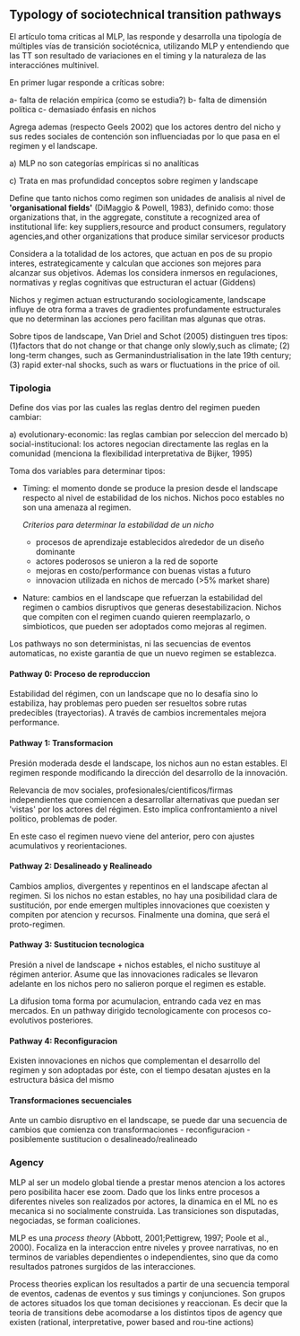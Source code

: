 ## Typology of sociotechnical transition pathways

El artículo toma criticas al MLP, las responde y desarrolla una tipología de múltiples vías de transición sociotécnica, utilizando MLP y entendiendo que las TT son resultado de variaciones en el timing y la naturaleza de las interacciónes multinivel.

En primer lugar responde a críticas sobre:

a- falta de relación empírica (como se estudia?)
b- falta de dimensión política
c- demasiado énfasis en nichos

Agrega ademas (respecto Geels 2002) que los actores dentro del nicho y sus redes sociales de contención son influenciadas por lo que pasa en el regimen y el landscape. 

a) MLP no son categorías empíricas si no analíticas

c) Trata en mas profundidad conceptos sobre regimen y landscape

Define que tanto nichos como regimen son unidades de analisis al nivel de **'organisational fields'** (DiMaggio & Powell, 1983), definido como: those organizations that, in the aggregate, constitute a recognized area of institutional life: key suppliers,resource and product consumers, regulatory agencies,and other organizations that produce similar servicesor products

Considera a la totalidad de los actores, que actuan en pos de su propio interes, estrategicamente y calculan que acciones son mejores para alcanzar sus objetivos. Ademas los considera inmersos en regulaciones, normativas y reglas cognitivas que estructuran el actuar (Giddens)

Nichos y regimen actuan estructurando sociologicamente, landscape influye de otra forma a traves de gradientes profundamente estructurales que no determinan las acciones pero facilitan mas algunas que otras.

Sobre tipos de landscape, Van Driel and Schot (2005) distinguen tres tipos: (1)factors that do not change or that change only slowly,such as climate; (2) long-term changes, such as Germanindustrialisation in the late 19th century; (3) rapid exter-nal shocks, such as wars or fluctuations in the price of oil. 

### Tipologia

Define dos vias por las cuales las reglas dentro del regimen pueden cambiar:

a) evolutionary-economic: las reglas cambian por seleccion del mercado
b) social-institucional: los actores negocian directamente las reglas en la comunidad (menciona la flexibilidad interpretativa de Bijker, 1995)

Toma dos variables para determinar tipos:
- Timing: el momento donde se produce la presion desde el landscape respecto al nivel de estabilidad de los nichos. Nichos poco estables no son una amenaza al regimen.
    
    *Criterios para determinar la estabilidad de un nicho*
    
    - procesos de aprendizaje establecidos alrededor de un diseño dominante
    - actores poderosos se unieron a la red de soporte
    - mejoras en costo/performance con buenas vistas a futuro
    - innovacion utilizada en nichos de mercado (>5% market share)

- Nature: cambios en el landscape que refuerzan la estabilidad del regimen o cambios disruptivos que generas desestabilizacion. Nichos que compiten con el regimen cuando quieren reemplazarlo, o simbioticos, que pueden ser adoptados como mejoras al regimen.

Los pathways no son deterministas, ni las secuencias de eventos automaticas, no existe garantia de que un nuevo regimen se establezca.

#### Pathway 0: Proceso de reproduccion
Estabilidad del régimen, con un landscape que no lo desafía sino lo estabiliza, hay problemas pero pueden ser resueltos sobre rutas predecibles (trayectorias). A través de cambios incrementales mejora performance.

#### Pathway 1: Transformacion
Presión moderada desde el landscape, los nichos aun no estan estables. El regimen responde modificando la dirección del desarrollo de la innovación.

Relevancia de mov sociales, profesionales/cientificos/firmas independientes que comiencen a desarrollar alternativas que puedan ser 'vistas' por los actores del régimen. Esto implica confrontamiento a nivel politico, problemas de poder.

En este caso el regimen nuevo viene del anterior, pero con ajustes acumulativos y reorientaciones.

#### Pathway 2: Desalineado y Realineado
Cambios amplios, divergentes y repentinos en el landscape afectan al regimen. Si los nichos no estan estables, no hay una posibilidad clara de sustitución, por ende emergen multiples innovaciones que coexisten y compiten por atencion y recursos. Finalmente una domina, que será el proto-regimen.

#### Pathway 3: Sustitucion tecnologica
Presión a nivel de landscape + nichos estables, el nicho sustituye al régimen anterior. Asume que las innovaciones radicales se llevaron adelante en los nichos pero no salieron porque el regimen es estable.

La difusion toma forma por acumulacion, entrando cada vez en mas mercados. En un pathway dirigido tecnologicamente con procesos co-evolutivos posteriores.

#### Pathway 4: Reconfiguracion
Existen innovaciones en nichos que complementan el desarrollo del regimen y son adoptadas por éste, con el tiempo desatan ajustes en la estructura básica del mismo

#### Transformaciones secuenciales
Ante un cambio disruptivo en el landscape, se puede dar una secuencia de cambios que comienza con transformaciones - reconfiguracion - posiblemente sustitucion o desalineado/realineado


### Agency

MLP al ser un modelo global tiende a prestar menos atencion a los actores pero posibilita hacer ese zoom. Dado que los links entre procesos a diferentes niveles son realizados por actores, la dinamica en el ML no es mecanica si no socialmente construida. Las transiciones son disputadas, negociadas, se forman coaliciones.

MLP es una *process theory* (Abbott, 2001;Pettigrew, 1997; Poole et al., 2000). Focaliza en la interaccion entre niveles y provee narrativas, no en terminos de variables dependientes o independientes, sino que da como resultados patrones surgidos de las interacciones.

Process theories explican los resultados a partir de una secuencia temporal de eventos, cadenas de eventos y sus timings y conjunciones. Son grupos de actores situados los que toman decisiones y reaccionan. Es decir que la teoria de transitions debe acomodarse a los distintos tipos de agency que existen (rational, interpretative, power based and rou-tine actions)
